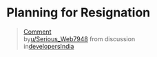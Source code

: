 # Planning for Resignation

<blockquote class="reddit-embed-bq" data-embed-showtitle="true" data-embed-context="1" data-embed-depth="2" data-embed-height="406"><a href="https://www.reddit.com/r/developersIndia/comments/15gwfph/comment/jul7so8/">Comment</a><br> by<a href="https://www.reddit.com/user/Serious_Web7948/">u/Serious_Web7948</a> from discussion<a href="https://www.reddit.com/r/developersIndia/comments/15gwfph/resignation_reason_backfired/"></a><br> in<a href="https://www.reddit.com/r/developersIndia/">developersIndia</a></blockquote><script async="" src="https://embed.reddit.com/widgets.js" charset="UTF-8"></script>